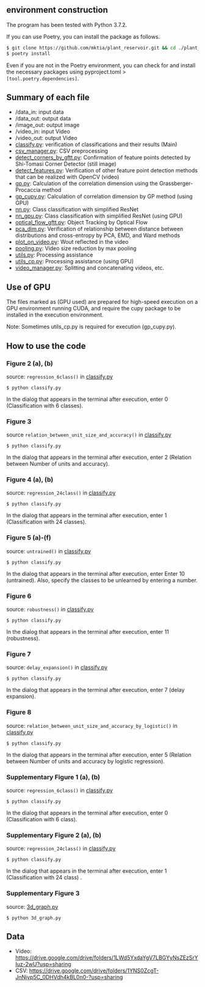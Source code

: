 ## environment construction

The program has been tested with Python 3.7.2.

If you can use Poetry, you can install the package as follows.

```zsh
$ git clone https://github.com/mktia/plant_reservoir.git && cd ./plant_reservoir
$ poetry install
```

Even if you are not in the Poetry environment, you can check for and install the necessary packages using pyproject.toml > `[tool.poetry.dependencies]`.

## Summary of each file

- /data_in: input data
- /data_out: output data
- /image_out: output image
- /video_in: input Video
- /video_out: output Video
- [classify.py](classify.py): verification of classifications and their results (Main)
- [csv_manager.py](csv_manager.py): CSV preprocessing
- [detect_corners_by_gftt.py](detect_corners_by_gftt.py): Confirmation of feature points detected by Shi-Tomasi Corner Detector (still image)
- [detect_features.py](detect_features.py): Verification of other feature point detection methods that can be realized with OpenCV (video)
- [gp.py](gp.py): Calculation of the correlation dimension using the Grassberger-Procaccia method
- [gp_cupy.py](gp_cupy.py): Calculation of correlation dimension by GP method (using GPU)
- [nn.py](nn.py): Class classification with simplified ResNet
- [nn_gpu.py](nn_gpu.py): Class classification with simplified ResNet (using GPU)
- [optical_flow_gftt.py](optical_flow_gftt.py): Object Tracking by Optical Flow
- [pca_dim.py](pca_dim.py): Verification of relationship between distance between distributions and cross-entropy by PCA, EMD, and Ward methods
- [plot_on_video.py](plot_on_video.py): Wout reflected in the video
- [pooling.py](pooling.py): Video size reduction by max pooling
- [utils.py](utils.py): Processing assistance
- [utils_cp.py](utils_cp.py): Processing assistance (using GPU)
- [video_manager.py](video_manager.py): Splitting and concatenating videos, etc.

## Use of GPU

The files marked as (GPU used) are prepared for high-speed execution on a GPU environment running CUDA, and require the cupy package to be installed in the execution environment.

Note: Sometimes utils_cp.py is required for execution (gp_cupy.py).

## How to use the code

### Figure 2 (a), (b)

source: `regression_6class()` in [classify.py](classify.py)

```
$ python classify.py
```

In the dialog that appears in the terminal after execution, enter
0 (Classification with 6 classes).

### Figure 3

source `relation_between_unit_size_and_accuracy()` in [classify.py](classify.py)

```
$ python classify.py
```

In the dialog that appears in the terminal after execution, enter 2 (Relation between Number of units and accuracy).

### Figure 4 (a), (b)

source: `regression_24class()` in [classify.py](classify.py)

```
$ python classify.py
```

In the dialog that appears in the terminal after execution, enter 1 (Classification with 24 classes).

### Figure 5 (a)-(f)

source: `untrained()` in [classify.py](classify.py)

```
$ python classify.py
```

In the dialog that appears in the terminal after execution, enter Enter 10 (untrained).
Also, specify the classes to be unlearned by entering a number.

### Figure 6

source: `robustness()` in [classify.py](classify.py)

```
$ python classify.py
```

In the dialog that appears in the terminal after execution, enter 11 (robustness).


### Figure 7

source: `delay_expansion()` in [classify.py](classify.py)

```
$ python classify.py
```

In the dialog that appears in the terminal after execution, enter 7 (delay expansion).


### Figure 8

source: `relation_between_unit_size_and_accuracy_by_logistic()` in [classify.py](classify.py)

```
$ python classify.py
```

In the dialog that appears in the terminal after execution, enter 5 (Relation between Number of units and accuracy by logistic regression).


### Supplementary Figure 1 (a), (b)

source: `regression_6class()` in [classify.py](classify.py)

```
$ python classify.py
```

In the dialog that appears in the terminal after execution, enter 0 (Classification with 6 class).


### Supplementary Figure 2 (a), (b)

source: `regression_24class()` in [classify.py](classify.py)

```
$ python classify.py
```

In the dialog that appears in the terminal after execution, enter 1 (Classification with 24 class) .

### Supplementary Figure 3

source: [3d_graph.py](3d_graph.py)

```
$ python 3d_graph.py
```

## Data

- Video: https://drive.google.com/drive/folders/1LWd5YxdaYgV7LBGYyNsZEzSrYIuz-2wU?usp=sharing
- CSV: https://drive.google.com/drive/folders/1YNS0ZcgT-JnNjyp5C_0DHVdh4kBL0n0-?usp=sharing